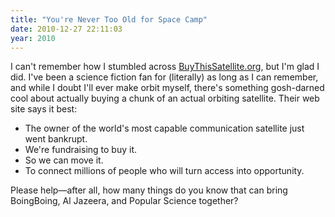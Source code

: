 ```yaml
---
title: "You're Never Too Old for Space Camp"
date: 2010-12-27 22:11:03
year: 2010
---
```

I can't remember how I stumbled across <a href="http://buythissatellite.org">BuyThisSatellite.org</a>, but I'm glad I did. I've been a science fiction fan for (literally) as long as I can remember, and while I doubt I'll ever make orbit myself, there's something gosh-darned cool about actually buying a chunk of an actual orbiting satellite. Their web site says it best:
<ul>
  <li>The owner of the world's most capable communication satellite just went bankrupt.</li>
  <li>We're fundraising to buy it.</li>
  <li>So we can move it.</li>
  <li>To connect millions of people who will turn access into opportunity.</li>
</ul>
Please help—after all, how many things do you know that can bring BoingBoing, Al Jazeera, and Popular Science together?
